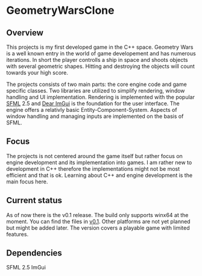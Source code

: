 # GeometryWarsClone

## Overview

This projects is my first developed game in the C++ space. Geometry Wars is a well known entry in the world of game developement and has numerous iterations. In short the player controlls a ship in space and shoots objects with several geometric shapes. Hitting and destroying the objects will count towards your high score.

The projects consists of two main parts: the core engine code and game specific classes. Two libraries are utilized to simplify rendering, window handling and UI implementation. Rendering is implemented with the popular [SFML](https://www.sfml-dev.org) 2.5 and [Dear ImGui](https://github.com/ocornut/imgui) is the foundation for the user interface. The engine offers a relativly basic Entity-Component-System. Aspects of window handling and managing inputs are implemented on the basis of SFML.

## Focus

The projects is not centered around the game itself but rather focus on engine development and its implementation into games. I am rather new to development in C++ therefore the implementations might not be most efficient and that is ok. Learning about C++ and engine development is the main focus here.

## Current status

As of now there is the v0.1 release. The build only supports winx64 at the moment. You can find the files in [v0.1](https://github.com/Tobyeus/GeometryWarsClone/releases/tag/alpha). Other platforms are not yet planned but might be added later. The version covers a playable game with limited features.

## Dependencies

SFML 2.5
ImGui 
